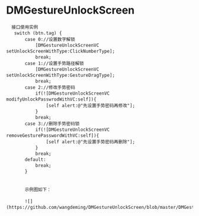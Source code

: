 # DMGestureUnlockScreen

      接口使用实例
       switch (btn.tag) {
           case 0://设置数字解锁
               [DMGestureUnlockScreenVC setUnlockScreenWithType:ClickNumberType];
               break;
           case 1://设置手势路径解锁
               [DMGestureUnlockScreenVC setUnlockScreenWithType:GestureDragType];
               break;
           case 2://修改手势密码
               if(![DMGestureUnlockScreenVC modifyUnlockPasswrodWithVC:self]){
                   [self alert:@"先设置手势密码再修改"];
               }
               break;
           case 3://删除手势密码锁
               if(![DMGestureUnlockScreenVC removeGesturePasswordWithVC:self]){
                   [self alert:@"先设置手势密码再删除"];
               }
               break;
           default:
               break;
           }


           示例图如下：

           ![](https://github.com/wangdeming/DMGestureUnlockScreen/blob/master/DMGestureUnlockScreen.gif)
